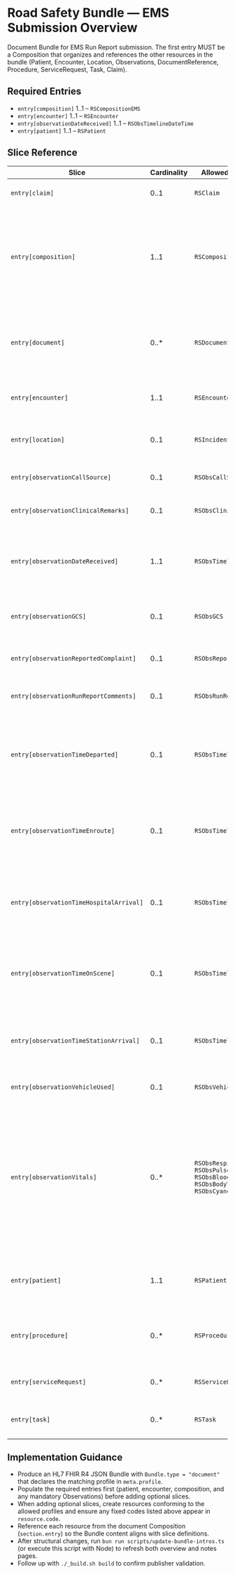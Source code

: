 <!-- generated by scripts/update-bundle-intros.ts; do not edit manually -->
# Road Safety Bundle — EMS Submission Overview

Document Bundle for EMS Run Report submission. The first entry MUST be a Composition that organizes and references the other resources in the bundle (Patient, Encounter, Location, Observations, DocumentReference, Procedure, ServiceRequest, Task, Claim).

## Required Entries

- `entry[composition]` 1..1 – `RSCompositionEMS`
- `entry[encounter]` 1..1 – `RSEncounter`
- `entry[observationDateReceived]` 1..1 – `RSObsTimelineDateTime`
- `entry[patient]` 1..1 – `RSPatient`

## Slice Reference

| Slice | Cardinality | Allowed Resources | Notes |
| --- | --- | --- | --- |
| `entry[claim]` | 0..1 | `RSClaim` | `RSClaim`: Road Safety Claim — Claim information related to cost of care. |
| `entry[composition]` | 1..1 | `RSCompositionEMS` | `RSCompositionEMS`: Road Safety Composition — EMS Submission — Composition that organises an EMS run report. Sections MUST reference the other resources present in the corresponding document Bundle (Patient, Encounter, Location, Observations, DocumentReference, Procedure, ServiceRequest, Task, Claim). |
| `entry[document]` | 0..* | `RSDocumentReference` | `RSDocumentReference`: Road Safety DocumentReference (Evidence) — Evidence and post-crash documentation linked to the incident (e.g., cause of crash, party at fault, incident management logs, CCTV, shape files). |
| `entry[encounter]` | 1..1 | `RSEncounter` | `RSEncounter`: Road Safety Encounter Vehicle Used — Identifier and type of transport vehicle used during an encounter. |
| `entry[location]` | 0..1 | `RSIncidentLocation` | `RSIncidentLocation`: Road Safety Incident Location — Location of incident; supports PH-Core address extensions and geolocation. |
| `entry[observationCallSource]` | 0..1 | `RSObsCallSource` | `RSObsCallSource`: Road Safety Observation - Call Source — Call source description (free text). |
| `entry[observationClinicalRemarks]` | 0..1 | `RSObsClinicalRemarks` | `RSObsClinicalRemarks`: Road Safety Observation - Clinical Remarks — Clinical remarks/notes. |
| `entry[observationDateReceived]` | 1..1 | `RSObsTimelineDateTime` | `RSObsTimelineDateTime`: Road Safety Observation - Timeline Date/Time — Dispatch and transport timeline events capturing a precise date/time.<br>`http://loinc.org#30976-5` (Date received Form) |
| `entry[observationGCS]` | 0..1 | `RSObsGCS` | `RSObsGCS`: Road Safety Observation - Glasgow Coma Scale — GCS with components for eyes, verbal, motor; optional total score as integer. |
| `entry[observationReportedComplaint]` | 0..1 | `RSObsReportedComplaint` | `RSObsReportedComplaint`: Road Safety Observation - Reported Complaint — Free-text reported complaint. |
| `entry[observationRunReportComments]` | 0..1 | `RSObsRunReportComments` | `RSObsRunReportComments`: Road Safety Observation - Run Report Comments — Enter other comment (s) regarding the case |
| `entry[observationTimeDeparted]` | 0..1 | `RSObsTimelineDateTime` | `RSObsTimelineDateTime`: Road Safety Observation - Timeline Date/Time — Dispatch and transport timeline events capturing a precise date/time.<br>`http://loinc.org#69475-2` (Responding unit left the scene with a patient [Date and time] Vehicle) |
| `entry[observationTimeEnroute]` | 0..1 | `RSObsTimelineDateTime` | `RSObsTimelineDateTime`: Road Safety Observation - Timeline Date/Time — Dispatch and transport timeline events capturing a precise date/time.<br>`http://loinc.org#69472-9` (Unit responded [Date and time] Vehicle) |
| `entry[observationTimeHospitalArrival]` | 0..1 | `RSObsTimelineDateTime` | `RSObsTimelineDateTime`: Road Safety Observation - Timeline Date/Time — Dispatch and transport timeline events capturing a precise date/time.<br>`http://snomed.info/sct#405799000` (Time of arrival at hospital (observable entity)) |
| `entry[observationTimeOnScene]` | 0..1 | `RSObsTimelineDateTime` | `RSObsTimelineDateTime`: Road Safety Observation - Timeline Date/Time — Dispatch and transport timeline events capturing a precise date/time.<br>`http://snomed.info/sct#405798008` (Time of arrival of emergency services (observable entity)) |
| `entry[observationTimeStationArrival]` | 0..1 | `RSObsTimelineDateTime` | `RSObsTimelineDateTime`: Road Safety Observation - Timeline Date/Time — Dispatch and transport timeline events capturing a precise date/time.<br>`http://loinc.org#11288-8` (Arrival time documented) |
| `entry[observationVehicleUsed]` | 0..1 | `RSObsVehicleUsed` | `RSObsVehicleUsed`: Road Safety Observation - Vehicle Used — Vehicle used during response. |
| `entry[observationVitals]` | 0..* | `RSObsRespiratoryRate`<br>`RSObsPulseRate`<br>`RSObsBloodPressure`<br>`RSObsBodyTemperature`<br>`RSObsCyanosis` | `RSObsRespiratoryRate`: Road Safety Observation - Respiratory Rate — Respiratory rate in breaths/min.<br>`RSObsPulseRate`: Road Safety Observation - Pulse Rate — Pulse/heart rate in beats/min.<br>`RSObsBloodPressure`: Road Safety Observation - Blood Pressure — Blood pressure using component entries for systolic/diastolic.<br>`RSObsBodyTemperature`: Road Safety Observation - Body Temperature — Body temperature.<br>`RSObsCyanosis`: Road Safety Observation - Cyanosis — Cyanosis assessment. |
| `entry[patient]` | 1..1 | `RSPatient` | `RSPatient`: Road Safety Patient — Patient demographics and identifiers for road safety reporting; reuse PH-Core address extensions for barangay/city/province/region. |
| `entry[procedure]` | 0..* | `RSProcedure` | `RSProcedure`: Road Safety Procedure — Procedures related to incident/report (e.g., coordination with receiving hospital, psychosocial support, interventions). |
| `entry[serviceRequest]` | 0..* | `RSServiceRequest` | `RSServiceRequest`: Road Safety ServiceRequest — Requests or records related to refusal to admit and related workflow signals. |
| `entry[task]` | 0..* | `RSTask` | `RSTask`: Road Safety Task — Workflow tracking for report receipt, durations of delay, and sources of delays. |

## Implementation Guidance

- Produce an HL7 FHIR R4 JSON Bundle with `Bundle.type = "document"` that declares the matching profile in `meta.profile`.
- Populate the required entries first (patient, encounter, composition, and any mandatory Observations) before adding optional slices.
- When adding optional slices, create resources conforming to the allowed profiles and ensure any fixed codes listed above appear in `resource.code`.
- Reference each resource from the document Composition (`section.entry`) so the Bundle content aligns with slice definitions.
- After structural changes, run `bun run scripts/update-bundle-intros.ts` (or execute this script with Node) to refresh both overview and notes pages.
- Follow up with `./_build.sh build` to confirm publisher validation.
